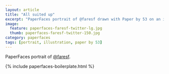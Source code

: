 ```yaml
---
layout: article
title: "All suited up"
excerpt: "PaperFaces portrait of @faresf drawn with Paper by 53 on an iPad."
image: 
  feature: paperfaces-faresf-twitter-lg.jpg
  thumb: paperfaces-faresf-twitter-150.jpg
category: paperfaces
tags: [portrait, illustration, paper by 53]
---
```


PaperFaces portrait of [@faresf](http://twitter.com/faresf).

{% include paperfaces-boilerplate.html %}